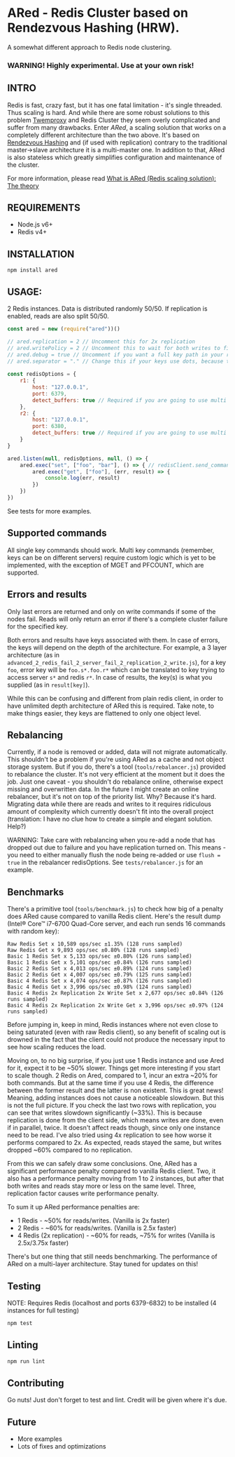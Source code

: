 # ARed - Redis Cluster based on Rendezvous Hashing (HRW).
A somewhat different approach to Redis node clustering. 

### WARNING! Highly experimental. Use at your own risk!

## INTRO
Redis is fast, crazy fast, but it has one fatal limitation - it's single threaded. Thus scaling is hard. And while there
are some robust solutions to this problem [Twemproxy](https://github.com/twitter/twemproxy) and Redis Cluster they seem 
overly complicated and suffer from many drawbacks. Enter *ARed*, a scaling solution that works on a completely different 
architecture than the two above. It's based on [Rendezvous Hashing](https://en.wikipedia.org/wiki/Rendezvous_hashing) 
and (if used with replication) contrary to the traditional master->slave architecture it is a multi-master one. In 
addition to that, ARed is also stateless which greatly simplifies configuration and maintenance of the cluster.

For more information, please read [What is ARed (Redis scaling solution): The theory](https://medium.com/@drainingsun/what-is-ared-redis-scaling-solution-the-theory-178cf9e9b738)

## REQUIREMENTS
* Node.js v6+
* Redis v4+

## INSTALLATION
`npm install ared`

## USAGE:

2 Redis instances. Data is distributed randomly 50/50. If replication is enabled, reads are also split 50/50.
```javascript
const ared = new (require("ared"))()

// ared.replication = 2 // Uncomment this for 2x replication
// ared.writePolicy = 2 // Uncomment this to wait for both writes to finish. (1 - one write, 0 - no wait)
// ared.debug = true // Uncomment if you want a full key path in your results.
// ared.separator = "." // Change this if your keys use dots, because this is used for error and result flattening.
 
const redisOptions = {
    r1: {
        host: "127.0.0.1",
        port: 6379,
        detect_buffers: true // Required if you are going to use multi key commands
    },
    r2: {
        host: "127.0.0.1",
        port: 6380,
        detect_buffers: true // Required if you are going to use multi key commands
    }
}

ared.listen(null, redisOptions, null, () => {
    ared.exec("set", ["foo", "bar"], () => { // redisClient.send_command() style arguments
        ared.exec("get", ["foo"], (err, result) => {
            console.log(err, result)
        })
    })
})


```

See tests for more examples.

## Supported commands
All single key commands should work. Multi key commands (remember, keys can be on different servers) require custom 
logic which is yet to be implemented, with the exception of MGET and PFCOUNT, which are supported. 


## Errors and results
Only last errors are returned and only on write commands if some of the nodes fail. Reads will only return an error if
there's a complete cluster failure for the specified key. 

Both errors and results have keys associated with them. In case of errors, the keys will depend on the depth of the 
architecture. For example, a 3 layer architecture 
(as in `advanced_2_redis_fail_2_server_fail_2_replication_2_write.js`), for a key `foo`, error key will be 
`foo.s*.foo.r*` which can be translated to key trying to access server `s*` and redis `r*`. In case of results, the 
key(s) is what you supplied (as in `result[key]`).

While this can be confusing and different from plain redis client, in order to have unlimited depth architecture of 
ARed this is required. Take note, to make things easier, they keys are flattened to only one object level. 

## Rebalancing
Currently, if a node is removed or added, data will not migrate automatically. This shouldn't be a problem if you're 
using ARed as a cache and not object storage system. But if you do, there's a tool (`tools/rebalancer.js`) provided to 
rebalance the cluster. It's not very efficient at the moment but it does the job. Just one caveat - you shouldn't do 
rebalance online, otherwise expect missing and overwritten data. In the future I might create an online rebalancer, but
it's not on top of the priority list. Why? Because it's hard. Migrating data while there are reads and writes to it 
requires ridiculous amount of complexity which currently doesn't fit into the overall project (translation: I have no 
clue how to create a simple and elegant solution. Help?)

WARNING: Take care with rebalancing when you re-add a node that has dropped out due to failure and you have replication 
turned on. This means - you need to either manually flush the node being re-added or use `flush = true` in the 
rebalancer redisOptions. See `tests/rebalancer.js` for an example.

## Benchmarks
There's a primitive tool (`tools/benchmark.js`) to check how big of a penalty does ARed cause compared to vanilla Redis 
client. Here's the result dump (Intel® Core™ i7-6700 Quad-Core server, and each run sends 16 commands with random key):

```text
Raw Redis Set x 10,589 ops/sec ±1.35% (128 runs sampled)
Raw Redis Get x 9,893 ops/sec ±0.80% (128 runs sampled)
Basic 1 Redis Set x 5,133 ops/sec ±0.80% (126 runs sampled)
Basic 1 Redis Get x 5,101 ops/sec ±0.84% (126 runs sampled)
Basic 2 Redis Set x 4,013 ops/sec ±0.89% (124 runs sampled)
Basic 2 Redis Get x 4,007 ops/sec ±0.79% (125 runs sampled)
Basic 4 Redis Set x 4,074 ops/sec ±0.87% (126 runs sampled)
Basic 4 Redis Get x 3,996 ops/sec ±0.98% (124 runs sampled)
Basic 4 Redis 2x Replication 2x Write Set x 2,677 ops/sec ±0.84% (126 runs sampled)
Basic 4 Redis 2x Replication 2x Write Get x 3,996 ops/sec ±0.97% (124 runs sampled)

```

Before jumping in, keep in mind, Redis instances where not even close to being saturated (even with raw Redis client), 
so any benefit of scaling out is drowned in the fact that the client could not produce the necessary input to see how 
scaling reduces the load. 

Moving on, to no big surprise, if you just use 1 Redis instance and use Ared for it, expect it to be ~50% slower. 
Things get more interesting if you start to scale though. 2 Redis on Ared, compared to 1, incur an extra ~20% for both 
commands. But at the same time if you use 4 Redis, the difference between the former result and the latter is non 
existent. This is great news! Meaning, adding instances does not cause a noticeable slowdown. But this is not the full 
picture. If you check the last two rows with replication, you can see that writes slowdown significantly (~33%). This is 
because replication is done from the client side, which means writes are done, even if in parallel, twice. It doesn't 
affect reads though, since only one instance need to be read. I've also tried using 4x replication to see how worse it 
performs compared to 2x. As expected, reads stayed the same, but writes dropped ~60% compared to no replication. 

From this we can safely draw some conclusions. One, ARed has a significant performance penalty compared to vanilla 
Redis client. Two, it also has a performance penalty moving from 1 to 2 instances, but after that both writes and reads 
stay more or less on the same level. Three, replication factor causes write performance penalty.

To sum it up ARed performance penalties are:

* 1 Redis - ~50% for reads/writes. (Vanilla is 2x faster)
* 2 Redis - ~60% for reads/writes. (Vanilla is 2.5x faster)
* 4 Redis (2x replication) - ~60% for reads, ~75% for writes (Vanilla is 2.5x/3.75x faster)

There's but one thing that still needs benchmarking. The performance of ARed on a multi-layer architecture. Stay tuned 
for updates on this!

## Testing
NOTE: Requires Redis (localhost and ports 6379-6832) to be installed (4 instances for full testing)
```bash
npm test
```

## Linting
```bash
npm run lint
```

## Contributing
Go nuts! Just don't forget to test and lint. Credit will be given where it's due.

## Future
* More examples
* Lots of fixes and optimizations